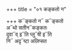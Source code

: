 +++
title = "०१ कङ्कतो न"

+++
क᳓ङ्कतो न᳓ क᳓ङ्कतो  
अ᳓थो सतीन᳓कङ्कतः  
दुवा᳓व् इ᳓ति प्लु᳓षी इ᳓ति  
नि᳓ अदृ᳓ष्टा अलिप्सत